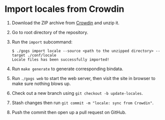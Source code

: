# Import locales from Crowdin

1. Download the ZIP archive from [Crowdin](https://crowdin.gogs.io/) and unzip it.
1. Go to root directory of the repository.
1. Run the `import` subcommand:

    ```
    $ ./gogs import locale --source <path to the unzipped directory> --target ./conf/locale
    Locale files has been successfully imported!
    ```

1. Run `make generate` to generate corresponding bindata.
1. Run `./gogs web` to start the web server, then visit the site in browser to make sure nothing blows up.
1. Check out a new branch using `git checkout -b update-locales`.
1. Stash changes then run `git commit -m "locale: sync from Crowdin"`.
1. Push the commit then open up a pull request on GitHub.
